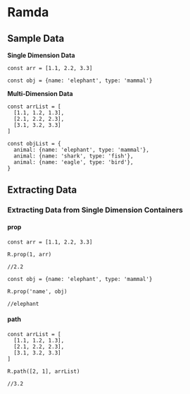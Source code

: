 # Ramda

## Sample Data

**Single Dimension Data**
```
const arr = [1.1, 2.2, 3.3]

const obj = {name: 'elephant', type: 'mammal'}
```
**Multi-Dimension Data**
```
const arrList = [
  [1.1, 1.2, 1.3],
  [2.1, 2.2, 2.3],
  [3.1, 3.2, 3.3]
]

const objList = {
  animal: {name: 'elephant', type: 'mammal'},
  animal: {name: 'shark', type: 'fish'},
  animal: {name: 'eagle', type: 'bird'},
}
```

## Extracting Data

### Extracting Data from Single Dimension Containers

#### prop
```
const arr = [1.1, 2.2, 3.3]

R.prop(1, arr)

//2.2
```
```
const obj = {name: 'elephant', type: 'mammal'}

R.prop('name', obj)

//elephant
```

#### path
```
const arrList = [
  [1.1, 1.2, 1.3],
  [2.1, 2.2, 2.3],
  [3.1, 3.2, 3.3]
]

R.path([2, 1], arrList)

//3.2
```




<!--stackedit_data:
eyJoaXN0b3J5IjpbMTg5MTgyMDM1LC00NDkyNjg0ODMsNTk4OT
kxNDIwLC0xMTAxNDY0ODAwLC00MjI5MDU3NjUsLTExMzIxOTM3
Nl19
-->